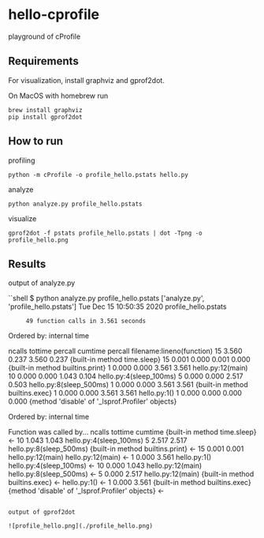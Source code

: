 # hello-cprofile
playground of cProfile

## Requirements

For visualization, install graphviz and gprof2dot.

On MacOS with homebrew run

```
brew install graphviz
pip install gprof2dot
```

## How to run

profiling

```shell
python -m cProfile -o profile_hello.pstats hello.py
```

analyze

```shell
python analyze.py profile_hello.pstats
```

visualize

```shell
gprof2dot -f pstats profile_hello.pstats | dot -Tpng -o profile_hello.png
```

## Results

output of analyze.py

``shell
$ python analyze.py profile_hello.pstats
['analyze.py', 'profile_hello.pstats']
Tue Dec 15 10:50:35 2020    profile_hello.pstats

         49 function calls in 3.561 seconds

   Ordered by: internal time

   ncalls  tottime  percall  cumtime  percall filename:lineno(function)
       15    3.560    0.237    3.560    0.237 {built-in method time.sleep}
       15    0.001    0.000    0.001    0.000 {built-in method builtins.print}
        1    0.000    0.000    3.561    3.561 hello.py:12(main)
       10    0.000    0.000    1.043    0.104 hello.py:4(sleep_100ms)
        5    0.000    0.000    2.517    0.503 hello.py:8(sleep_500ms)
        1    0.000    0.000    3.561    3.561 {built-in method builtins.exec}
        1    0.000    0.000    3.561    3.561 hello.py:1(<module>)
        1    0.000    0.000    0.000    0.000 {method 'disable' of '_lsprof.Profiler' objects}


   Ordered by: internal time

Function                                          was called by...
                                                      ncalls  tottime  cumtime
{built-in method time.sleep}                      <-      10    1.043    1.043  hello.py:4(sleep_100ms)
                                                           5    2.517    2.517  hello.py:8(sleep_500ms)
{built-in method builtins.print}                  <-      15    0.001    0.001  hello.py:12(main)
hello.py:12(main)                                 <-       1    0.000    3.561  hello.py:1(<module>)
hello.py:4(sleep_100ms)                           <-      10    0.000    1.043  hello.py:12(main)
hello.py:8(sleep_500ms)                           <-       5    0.000    2.517  hello.py:12(main)
{built-in method builtins.exec}                   <-
hello.py:1(<module>)                              <-       1    0.000    3.561  {built-in method builtins.exec}
{method 'disable' of '_lsprof.Profiler' objects}  <-
```

output of gprof2dot

![profile_hello.png](./profile_hello.png)

